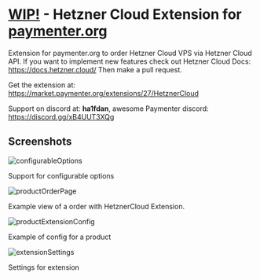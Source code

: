 # <u>WIP!</u> - Hetzner Cloud Extension for [paymenter.org](https://github.com/Paymenter/Paymenter)
Extension for paymenter.org to order Hetzner Cloud VPS via Hetzner Cloud API.
If you want to implement new features check out Hetzner Cloud Docs: https://docs.hetzner.cloud/ Then make a pull request.

Get the extension at: https://market.paymenter.org/extensions/27/HetznerCloud

Support on discord at: **ha1fdan**, awesome Paymenter discord: https://discord.gg/xB4UUT3XQg

## Screenshots
![configurableOptions](https://github.com/ha1fdan/HetznerCloudExtension/assets/41484873/dce5fa4d-dda2-45e3-810e-cb4dc1ab20e5)
<p>Support for configurable options</p>

![productOrderPage](https://github.com/ha1fdan/HetznerCloudExtension/assets/41484873/4103cfc6-589b-42f2-90b0-235e5334bedb)
<p>Example view of a order with HetznerCloud Extension.</p>

![productExtensionConfig](https://github.com/ha1fdan/HetznerCloudExtension/assets/41484873/ed1af0fa-cd2a-4e39-98bc-9aeb0e3c4722)
<p>Example of config for a product</p>

![extensionSettings](https://github.com/ha1fdan/HetznerCloudExtension/assets/41484873/c93c1595-b71b-4a8d-ad9e-b3e507b7534a)
<p>Settings for extension</p>